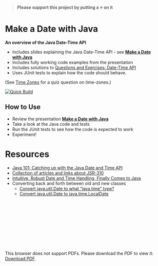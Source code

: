 > **Please support this project by putting a :star: on it**

# Make a Date with Java

**An overview of the Java Date-Time API**

- Includes slides explaining the Java Date-Time API - see [**Make a Date with Java**]
- Includes fully working code examples from the presentation
- Includes solutions to [Questions and Exercises: Date-Time API](http://docs.oracle.com/javase/tutorial/datetime/iso/QandE/questions.html)
- Uses JUnit tests to explain how the code should behave.

(See [Time Zones](TimeZones.md) for a quiz question on time-zones.)

[![Quick Build](https://github.com/sualeh/make-a-date-with-java/workflows/Quick%20Build/badge.svg)](https://github.com/sualeh/make-a-date-with-java/actions?query=workflow%3A%22Quick+Build%22)

## How to Use

- Review the presentation [**Make a Date with Java**]
- Take a look at the Java code and tests
- Run the JUnit tests to see how the code is expected to work
- Experiment!

# Resources

- [Java 101: Catching up with the Java Date and Time API](http://www.javaworld.com/article/2078757/java-se/java-se-java-101-the-next-generation-it-s-time-for-a-change.html)
- [Collection of articles and links about JSR-310](http://www.threeten.org/links.html)
- [Intuitive, Robust Date and Time Handling, Finally Comes to Java](https://www.infoq.com/articles/java.time)
- Converting back and forth between old and new classes
  - [Convert java.util.Date to what “java.time” type?](http://stackoverflow.com/questions/36639154/convert-java-util-date-to-what-java-time-type)
  - [Convert java.util.Date to java.time.LocalDate](http://stackoverflow.com/questions/21242110/convert-java-util-date-to-java-time-localdate/21242111#21242111)


[**Make a Date with Java**]: https://docs.google.com/presentation/d/1iZZA0kTi3noP2wdnpHZLzHReynnBJ_yCSNmzqQPt_ew/edit?usp=sharing


<object data="https://github.com/dineshbhagat/make-a-date-with-java/blob/9f0e166925ea5b05bc733b62c5696b0fab34a4b8/.github/Make-a-Date-with-Java.pdf" type="application/pdf" width="700px" height="700px">
    <embed src="https://github.com/dineshbhagat/make-a-date-with-java/blob/9f0e166925ea5b05bc733b62c5696b0fab34a4b8/.github/Make-a-Date-with-Java.pdf">
        <p>This browser does not support PDFs. Please download the PDF to view it: <a href="https://github.com/dineshbhagat/make-a-date-with-java/blob/9f0e166925ea5b05bc733b62c5696b0fab34a4b8/.github/Make-a-Date-with-Java.pdf">Download PDF</a>.</p>
    </embed>
</object>
